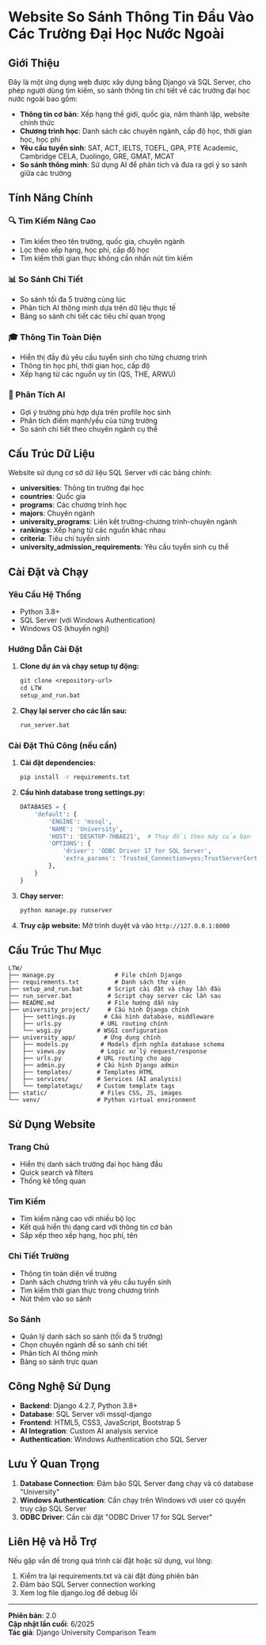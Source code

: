 # Website So Sánh Thông Tin Đầu Vào Các Trường Đại Học Nước Ngoài

## Giới Thiệu

Đây là một ứng dụng web được xây dựng bằng Django và SQL Server, cho phép người dùng tìm kiếm, so sánh thông tin chi tiết về các trường đại học nước ngoài bao gồm:

- **Thông tin cơ bản**: Xếp hạng thế giới, quốc gia, năm thành lập, website chính thức
- **Chương trình học**: Danh sách các chuyên ngành, cấp độ học, thời gian học, học phí
- **Yêu cầu tuyển sinh**: SAT, ACT, IELTS, TOEFL, GPA, PTE Academic, Cambridge CELA, Duolingo, GRE, GMAT, MCAT
- **So sánh thông minh**: Sử dụng AI để phân tích và đưa ra gợi ý so sánh giữa các trường

## Tính Năng Chính

### 🔍 Tìm Kiếm Nâng Cao
- Tìm kiếm theo tên trường, quốc gia, chuyên ngành
- Lọc theo xếp hạng, học phí, cấp độ học
- Tìm kiếm thời gian thực không cần nhấn nút tìm kiếm

### 📊 So Sánh Chi Tiết
- So sánh tối đa 5 trường cùng lúc
- Phân tích AI thông minh dựa trên dữ liệu thực tế
- Bảng so sánh chi tiết các tiêu chí quan trọng

### 🎓 Thông Tin Toàn Diện
- Hiển thị đầy đủ yêu cầu tuyển sinh cho từng chương trình
- Thông tin học phí, thời gian học, cấp độ
- Xếp hạng từ các nguồn uy tín (QS, THE, ARWU)

### 🤖 Phân Tích AI
- Gợi ý trường phù hợp dựa trên profile học sinh
- Phân tích điểm mạnh/yếu của từng trường
- So sánh chi tiết theo chuyên ngành cụ thể

## Cấu Trúc Dữ Liệu

Website sử dụng cơ sở dữ liệu SQL Server với các bảng chính:

- **universities**: Thông tin trường đại học
- **countries**: Quốc gia
- **programs**: Các chương trình học
- **majors**: Chuyên ngành
- **university_programs**: Liên kết trường-chương trình-chuyên ngành
- **rankings**: Xếp hạng từ các nguồn khác nhau
- **criteria**: Tiêu chí tuyển sinh
- **university_admission_requirements**: Yêu cầu tuyển sinh cụ thể

## Cài Đặt và Chạy

### Yêu Cầu Hệ Thống
- Python 3.8+
- SQL Server (với Windows Authentication)
- Windows OS (khuyến nghị)

### Hướng Dẫn Cài Đặt

1. **Clone dự án và chạy setup tự động:**
   ```cmd
   git clone <repository-url>
   cd LTW
   setup_and_run.bat
   ```

2. **Chạy lại server cho các lần sau:**
   ```cmd
   run_server.bat
   ```

### Cài Đặt Thủ Công (nếu cần)

1. **Cài đặt dependencies:**
   ```cmd
   pip install -r requirements.txt
   ```

2. **Cấu hình database trong settings.py:**
   ```python
   DATABASES = {
       'default': {
           'ENGINE': 'mssql',
           'NAME': 'University',
           'HOST': 'DESKTOP-7HBAE21',  # Thay đổi theo máy của bạn
           'OPTIONS': {
               'driver': 'ODBC Driver 17 for SQL Server',
               'extra_params': 'Trusted_Connection=yes;TrustServerCertificate=yes;',
           },
       }
   }
   ```

3. **Chạy server:**
   ```cmd
   python manage.py runserver
   ```

4. **Truy cập website:**
   Mở trình duyệt và vào `http://127.0.0.1:8000`

## Cấu Trúc Thư Mục

```
LTW/
├── manage.py                 # File chính Django
├── requirements.txt          # Danh sách thư viện
├── setup_and_run.bat       # Script cài đặt và chạy lần đầu
├── run_server.bat          # Script chạy server các lần sau
├── README.md               # File hướng dẫn này
├── university_project/     # Cấu hình Django chính
│   ├── settings.py        # Cấu hình database, middleware
│   ├── urls.py           # URL routing chính
│   └── wsgi.py          # WSGI configuration
├── university_app/        # Ứng dụng chính
│   ├── models.py         # Models định nghĩa database schema
│   ├── views.py          # Logic xử lý request/response
│   ├── urls.py          # URL routing cho app
│   ├── admin.py         # Cấu hình Django admin
│   ├── templates/       # Templates HTML
│   ├── services/        # Services (AI analysis)
│   └── templatetags/    # Custom template tags
├── static/               # Files CSS, JS, images
└── venv/                # Python virtual environment
```

## Sử Dụng Website

### Trang Chủ
- Hiển thị danh sách trường đại học hàng đầu
- Quick search và filters
- Thống kê tổng quan

### Tìm Kiếm
- Tìm kiếm nâng cao với nhiều bộ lọc
- Kết quả hiển thị dạng card với thông tin cơ bản
- Sắp xếp theo xếp hạng, học phí, tên

### Chi Tiết Trường
- Thông tin toàn diện về trường
- Danh sách chương trình và yêu cầu tuyển sinh
- Tìm kiếm thời gian thực trong chương trình
- Nút thêm vào so sánh

### So Sánh
- Quản lý danh sách so sánh (tối đa 5 trường)
- Chọn chuyên ngành để so sánh chi tiết
- Phân tích AI thông minh
- Bảng so sánh trực quan

## Công Nghệ Sử Dụng

- **Backend**: Django 4.2.7, Python 3.8+
- **Database**: SQL Server với mssql-django
- **Frontend**: HTML5, CSS3, JavaScript, Bootstrap 5
- **AI Integration**: Custom AI analysis service
- **Authentication**: Windows Authentication cho SQL Server

## Lưu Ý Quan Trọng

1. **Database Connection**: Đảm bảo SQL Server đang chạy và có database "University"
2. **Windows Authentication**: Cần chạy trên Windows với user có quyền truy cập SQL Server
3. **ODBC Driver**: Cần cài đặt "ODBC Driver 17 for SQL Server"

## Liên Hệ và Hỗ Trợ

Nếu gặp vấn đề trong quá trình cài đặt hoặc sử dụng, vui lòng:

1. Kiểm tra lại requirements.txt và cài đặt đúng phiên bản
2. Đảm bảo SQL Server connection working
3. Xem log file django.log để debug lỗi

---

**Phiên bản**: 2.0  
**Cập nhật lần cuối**: 6/2025  
**Tác giả**: Django University Comparison Team